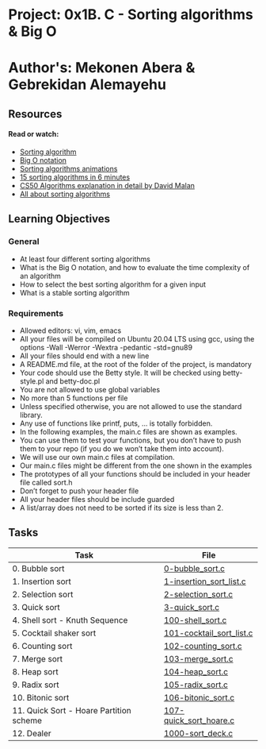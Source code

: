 # Project: 0x1B. C - Sorting algorithms & Big O

# Author's: Mekonen Abera & Gebrekidan Alemayehu

## Resources

#### Read or watch:

* [Sorting algorithm](https://intranet.alxswe.com/rltoken/-j5MKLBlzZAC2RfJ5DTBIg)
* [Big O notation](https://intranet.alxswe.com/rltoken/WRvrE2BaNVQFssHiUATTrw)
* [Sorting algorithms animations](https://intranet.alxswe.com/rltoken/ol0P7NbYVb5R31iOv4Q40A)
* [15 sorting algorithms in 6 minutes](https://intranet.alxswe.com/rltoken/_I0aEvhfJ66Xyob6dd9Utw)
* [CS50 Algorithms explanation in detail by David Malan](https://intranet.alxswe.com/rltoken/Ea93HeEYuNkOL7sGb6zzGg)
* [All about sorting algorithms](https://intranet.alxswe.com/rltoken/21X_eaj5RGcLIL9mZv2sqw)
## Learning Objectives

### General

* At least four different sorting algorithms
* What is the Big O notation, and how to evaluate the time complexity of an algorithm
* How to select the best sorting algorithm for a given input
* What is a stable sorting algorithm

### Requirements

* Allowed editors: vi, vim, emacs
* All your files will be compiled on Ubuntu 20.04 LTS using gcc, using the options -Wall -Werror -Wextra -pedantic -std=gnu89
* All your files should end with a new line
* A README.md file, at the root of the folder of the project, is mandatory
* Your code should use the Betty style. It will be checked using betty-style.pl and betty-doc.pl
* You are not allowed to use global variables
* No more than 5 functions per file
* Unless specified otherwise, you are not allowed to use the standard library. 
* Any use of functions like printf, puts, … is totally forbidden.
* In the following examples, the main.c files are shown as examples. 
* You can use them to test your functions, but you don’t have to push them to your repo (if you do we won’t take them into account). 
* We will use our own main.c files at compilation. 
* Our main.c files might be different from the one shown in the examples
* The prototypes of all your functions should be included in your header file called sort.h
* Don’t forget to push your header file
* All your header files should be include guarded
* A list/array does not need to be sorted if its size is less than 2.

## Tasks

| Task | File |
| ---- | ---- |
| 0. Bubble sort | [0-bubble_sort.c](./) |
| 1. Insertion sort | [1-insertion_sort_list.c](./) |
| 2. Selection sort | [2-selection_sort.c](./) |
| 3. Quick sort | [3-quick_sort.c](./) |
| 4. Shell sort - Knuth Sequence | [100-shell_sort.c](./) |
| 5. Cocktail shaker sort | [101-cocktail_sort_list.c](./) |
| 6. Counting sort | [102-counting_sort.c](./) |
| 7. Merge sort | [103-merge_sort.c](./) |
| 8. Heap sort | [104-heap_sort.c](./) |
| 9. Radix sort | [105-radix_sort.c](./) |
| 10. Bitonic sort | [106-bitonic_sort.c](./) |
| 11. Quick Sort - Hoare Partition scheme | [107-quick_sort_hoare.c](./) |
| 12. Dealer | [1000-sort_deck.c](./) |

